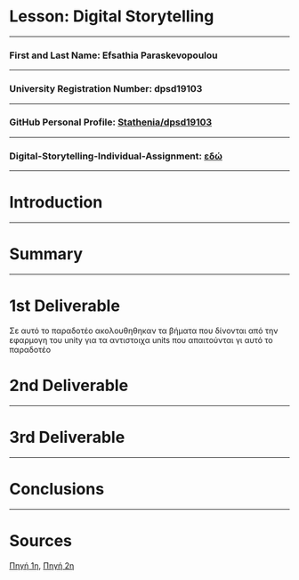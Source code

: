 # Lesson: Digital Storytelling
<hr>

### First and Last Name: Efsathia Paraskevopoulou 
<hr>

### University Registration Number: dpsd19103
<hr>

### GitHub Personal Profile: [Stathenia/dpsd19103](https://github.com/Stathenia)
<hr>

### Digital-Storytelling-Individual-Assignment: [εδώ](https://github.com/Stathenia/Digital-Storytelling-Individual-Assignment)
<hr>

# Introduction
<hr>


# Summary
<hr>


# 1st Deliverable
</p> Σε αυτό το παραδοτέο ακολουθηθηκαν τα βήματα που δίνονται από την εφαρμογη του unity για τα αντιστοιχα units που απαιτούνται γι αυτό το παραδοτέο </p>


# 2nd Deliverable
<hr>



# 3rd Deliverable 
<hr>


# Conclusions
<hr>


# Sources
[Πηγή 1η](https://learn.unity.com/course/real-time-animated-storytelling?tab=overview&uv=2019.4),
[Πηγή 2η](https://docs.github.com/en/get-started/writing-on-github/working-with-saved-replies/about-saved-replies)
